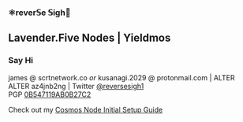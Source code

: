 ### ⚛️rever𝕊e 𝕊igh🧪
## Lavender.Five Nodes | Yieldmos  
  
### Say Hi
james @ scrtnetwork.co *or* kusanagi.2029 @ protonmail.com | ALTER ALTER az4jnb2ng  | Twitter [@reversesigh1](https://twitter.com/reversesigh1)  
PGP [0B547119AB0B27C2](https://keybase.io/reversesigh)  
  
Check out my [Cosmos Node Initial Setup Guide](https://github.com/reversesigh/cosmos_node-initial_setup) 

